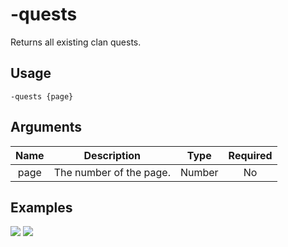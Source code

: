# -quests

Returns all existing clan quests.

## Usage

```
-quests {page}
```

## Arguments

| Name | Description             | Type   | Required |
| :--: | :---------------------: | :----: | :------: |
| page | The number of the page. | Number | No       |

## Examples

![](https://user-images.githubusercontent.com/111157596/281818156-15f21f76-cbf1-4d89-9880-b8a5bf46f05c.png)
![](https://user-images.githubusercontent.com/111157596/281818239-f3cf3c64-cec3-4ebb-b35b-186c87e3f9be.png)